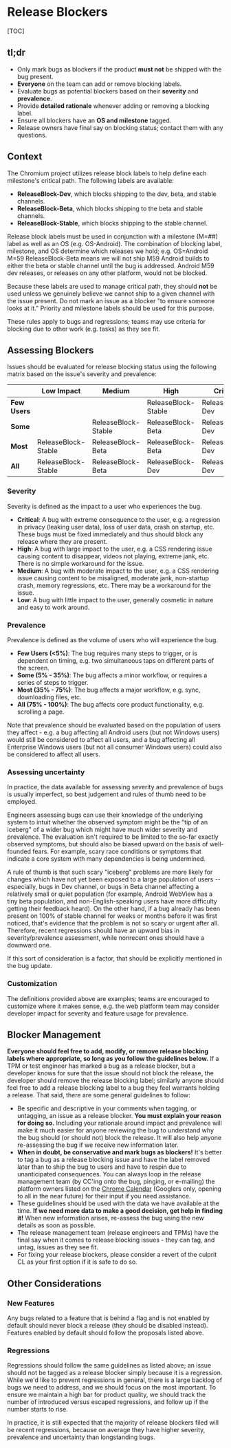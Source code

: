 # Release Blockers

[TOC]

## tl;dr

*   Only mark bugs as blockers if the product **must not** be shipped with the
    bug present.
*   **Everyone** on the team can add or remove blocking labels.
*   Evaluate bugs as potential blockers based on their **severity** and
    **prevalence**.
*   Provide **detailed rationale** whenever adding or removing a blocking label.
*   Ensure all blockers have an **OS and milestone** tagged.
*   Release owners have final say on blocking status; contact them with any
    questions.

## Context

The Chromium project utilizes release block labels to help define each
milestone's critical path.  The following labels are available:

*   **ReleaseBlock-Dev**, which blocks shipping to the dev, beta, and stable
    channels.
*   **ReleaseBlock-Beta**, which blocks shipping to the beta and stable
    channels.
*   **ReleaseBlock-Stable**, which blocks shipping to the stable channel.

Release block labels must be used in conjunction with a milestone (M=##) label
as well as an OS (e.g. OS-Android).  The combination of blocking label,
milestone, and OS determine which releases we hold; e.g. OS=Android M=59
ReleaseBlock-Beta means we will not ship M59 Android builds to either the beta
or stable channel until the bug is addressed. Android M59 dev releases, or
releases on any other platform, would not be blocked.

Because these labels are used to manage critical path, they should **not** be
used unless we genuinely believe we cannot ship to a given channel with the
issue present.  Do not mark an issue as a blocker "to ensure someone looks at
it."  Priority and milestone labels should be used for this purpose.

These rules apply to bugs and regressions; teams may use criteria for blocking
due to other work (e.g. tasks) as they see fit.

## Assessing Blockers

Issues should be evaluated for release blocking status using the following
matrix based on the issue's severity and prevalence:

|               | Low Impact          | Medium              | High                | Critical         |
|---------------|---------------------|---------------------|---------------------|------------------|
| **Few Users** |                     |                     | ReleaseBlock-Stable | ReleaseBlock-Dev |
| **Some**      |                     | ReleaseBlock-Stable | ReleaseBlock-Beta   | ReleaseBlock-Dev |
| **Most**      | ReleaseBlock-Stable | ReleaseBlock-Beta   | ReleaseBlock-Beta   | ReleaseBlock-Dev |
| **All**       | ReleaseBlock-Stable | ReleaseBlock-Beta   | ReleaseBlock-Dev    | ReleaseBlock-Dev |

### Severity

Severity is defined as the impact to a user who experiences the bug.

*   **Critical**: A bug with extreme consequence to the user, e.g. a regression
    in privacy (leaking user data), loss of user data, crash on startup, etc.
    These bugs must be fixed immediately and thus should block any release where
    they are present.
*   **High**: A bug with large impact to the user, e.g. a CSS rendering issue
    causing content to disappear, videos not playing, extreme jank, etc.  There
    is no simple workaround for the issue.
*   **Medium**: A bug with moderate impact to the user, e.g. a CSS rendering
    issue causing content to be misaligned, moderate jank, non-startup crash,
    memory regressions, etc. There may be a workaround for the issue.
*   **Low**: A bug with little impact to the user, generally cosmetic in nature
    and easy to work around.

### Prevalence

Prevalence is defined as the volume of users who will experience the bug.
*   **Few Users (<5%)**: The bug requires many steps to trigger, or is dependent
    on timing, e.g. two simultaneous taps on different parts of the screen.
*   **Some (5% - 35%)**: The bug affects a minor workflow, or requires a series
    of steps to trigger.
*   **Most (35% - 75%)**: The bug affects a major workflow, e.g. sync,
    downloading files, etc.
*   **All (75% - 100%)**: The bug affects core product functionality, e.g.
    scrolling a page.

Note that prevalence should be evaluated based on the population of users they
affect - e.g. a bug affecting all Android users (but not Windows users)
would still be considered to affect all users, and a bug affecting all
Enterprise Windows users (but not all consumer Windows users) could also be
considered to affect all users.

### Assessing uncertainty

In practice, the data available for assessing severity and prevalence of bugs is
usually imperfect, so best judgement and rules of thumb need to be employed.

Engineers assessing bugs can use their knowledge of the underlying system to
intuit whether the observed symptom might be the "tip of an iceberg" of a wider
bug which might have much wider severity and prevalence.  The evaluation isn't
required to be limited to the so-far exactly observed symptoms, but should also
be biased upward on the basis of well-founded fears.  For example, scary race
conditions or symptoms that indicate a core system with many dependencies is
being undermined.

A rule of thumb is that such scary "iceberg" problems are more likely for
changes which have not yet been exposed to a large population of users --
especially, bugs in Dev channel, or bugs in Beta channel affecting a relatively
small or quiet population (for example, Android WebView has a tiny beta
population, and non-English-speaking users have more difficulty getting their
feedback heard).  On the other hand, if a bug already has been present on 100%
of stable channel for weeks or months before it was first noticed, that's
evidence that the problem is not so scary or urgent after all.  Therefore,
recent regressions should have an upward bias in severity/prevalence assessment,
while nonrecent ones should have a downward one.

If this sort of consideration is a factor, that should be explicitly mentioned
in the bug update.

### Customization

The definitions provided above are examples; teams are encouraged to customize
where it makes sense, e.g. the web platform team may consider developer impact
for severity and feature usage for prevalence.

## Blocker Management

**Everyone should feel free to add, modify, or remove release blocking labels
where appropriate, so long as you follow the guidelines below.**  If a TPM or
test engineer has marked a bug as a release blocker, but a developer knows for
sure that the issue should not block the release, the developer should remove
the release blocking label; similarly anyone should feel free to add a release
blocking label to a bug they feel warrants holding a release.  That said, there
are some general guidelines to follow:

*   Be specific and descriptive in your comments when tagging, or untagging, an
    issue as a release blocker.  **You must explain your reason for doing so.**
    Including your rationale around impact and prevalence will make it much
    easier for anyone reviewing the bug to understand why the bug should (or
    should not) block the release.  It will also help anyone re-assessing the
    bug if we receive new information later.
*   **When in doubt, be conservative and mark bugs as blockers!**  It's better
    to tag a bug as a release blocking issue and have the label removed later
    than to ship the bug to users and have to respin due to unanticipated
    consequences. You can always loop in the release management team (by CC'ing
    onto the bug, pinging, or e-mailing) the platform owners listed on the
    [Chrome Calendar](https://chromepmo.appspot.com/calendar) (Googlers only,
    opening to all in the near future) for their input if you need assistance.
*   These guidelines should be used with the data we have available at the time.
    **If we need more data to make a good decision, get help in finding it!**
    When new information arises, re-assess the bug using the new details as soon
    as possible.
*   The release management team (release engineers and TPMs) have the final say
    when it comes to release blocking issues - they can tag, and untag, issues
    as they see fit.
*   For fixing your release blockers, please consider a revert of the culprit CL as
    your first option if it is safe to do so. 



## Other Considerations

### New Features

Any bugs related to a feature that is behind a flag and is not enabled by
default should never block a release (they should be disabled instead).
Features enabled by default should follow the proposals listed above.

### Regressions

Regressions should follow the same guidelines as listed above; an issue should
not be tagged as a release blocker simply because it is a regression.  While
we'd like to prevent regressions in general, there is a large backlog of bugs we
need to address, and we should focus on the most important.  To ensure we
maintain a high bar for product quality, we should track the number of
introduced versus escaped regressions, and follow up if the number starts to
rise.

In practice, it is still expected that the majority of release blockers filed
will be recent regressions, because on average they have higher severity,
prevalence and uncertainty than longstanding bugs.

